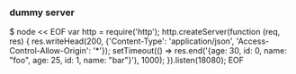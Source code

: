 ### dummy server

$ node << EOF
var http = require('http');
http.createServer(function (req, res) {
  res.writeHead(200, {'Content-Type': 'application/json', 'Access-Control-Allow-Origin': '*'});
  setTimeout(() => res.end('{age: 30, id: 0, name: "foo", age: 25, id: 1, name: "bar"}'), 1000);
}).listen(18080);
EOF
